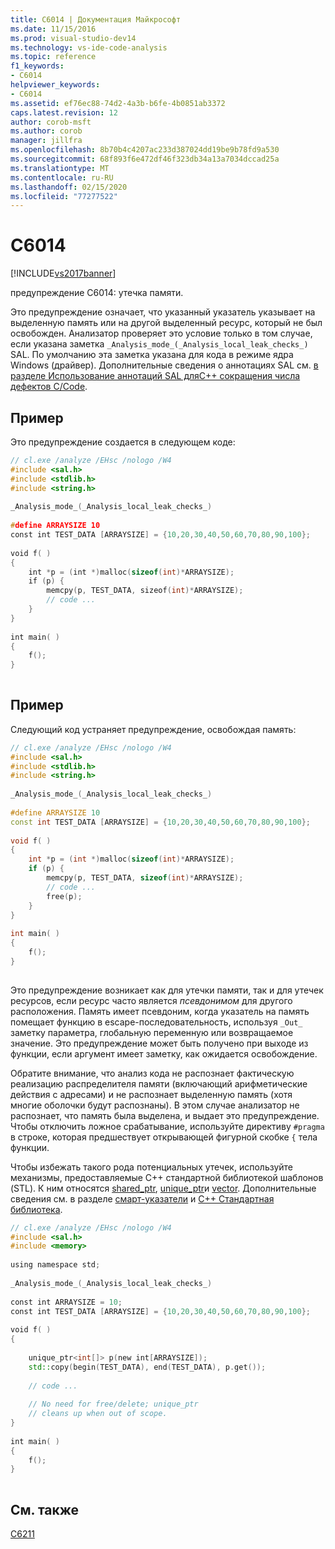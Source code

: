 ```yaml
---
title: C6014 | Документация Майкрософт
ms.date: 11/15/2016
ms.prod: visual-studio-dev14
ms.technology: vs-ide-code-analysis
ms.topic: reference
f1_keywords:
- C6014
helpviewer_keywords:
- C6014
ms.assetid: ef76ec88-74d2-4a3b-b6fe-4b0851ab3372
caps.latest.revision: 12
author: corob-msft
ms.author: corob
manager: jillfra
ms.openlocfilehash: 8b70b4c4207ac233d387024dd19be9b78fd9a530
ms.sourcegitcommit: 68f893f6e472df46f323db34a13a7034dccad25a
ms.translationtype: MT
ms.contentlocale: ru-RU
ms.lasthandoff: 02/15/2020
ms.locfileid: "77277522"
---
```

# <a name="c6014"></a>C6014
[!INCLUDE[vs2017banner](../includes/vs2017banner.md)]

предупреждение C6014: утечка памяти.  
  
 Это предупреждение означает, что указанный указатель указывает на выделенную память или на другой выделенный ресурс, который не был освобожден. Анализатор проверяет это условие только в том случае, если указана заметка `_Analysis_mode_(_Analysis_local_leak_checks_)` SAL. По умолчанию эта заметка указана для кода в режиме ядра Windows (драйвер). Дополнительные сведения о аннотациях SAL см. [в разделе Использование аннотаций SAL дляC++ сокращения числа дефектов C/Code](../code-quality/using-sal-annotations-to-reduce-c-cpp-code-defects.md).  
  
## <a name="example"></a>Пример  
 Это предупреждение создается в следующем коде:  
  
```cpp  
// cl.exe /analyze /EHsc /nologo /W4  
#include <sal.h>  
#include <stdlib.h>  
#include <string.h>  
  
_Analysis_mode_(_Analysis_local_leak_checks_)   
  
#define ARRAYSIZE 10  
const int TEST_DATA [ARRAYSIZE] = {10,20,30,40,50,60,70,80,90,100};  
  
void f( )  
{  
    int *p = (int *)malloc(sizeof(int)*ARRAYSIZE);  
    if (p) {  
        memcpy(p, TEST_DATA, sizeof(int)*ARRAYSIZE);  
        // code ...  
    }  
}  
  
int main( )  
{  
    f();  
}  
  
```  
  
## <a name="example"></a>Пример  
 Следующий код устраняет предупреждение, освобождая память:  
  
```cpp  
// cl.exe /analyze /EHsc /nologo /W4  
#include <sal.h>  
#include <stdlib.h>  
#include <string.h>  
  
_Analysis_mode_(_Analysis_local_leak_checks_)   
  
#define ARRAYSIZE 10  
const int TEST_DATA [ARRAYSIZE] = {10,20,30,40,50,60,70,80,90,100};  
  
void f( )  
{  
    int *p = (int *)malloc(sizeof(int)*ARRAYSIZE);  
    if (p) {  
        memcpy(p, TEST_DATA, sizeof(int)*ARRAYSIZE);  
        // code ...  
        free(p);  
    }  
}  
  
int main( )  
{  
    f();  
}  
  
```  
  
 Это предупреждение возникает как для утечки памяти, так и для утечек ресурсов, если ресурс часто является *псевдонимом* для другого расположения. Память имеет псевдоним, когда указатель на память помещает функцию в escape-последовательность, используя `_Out_` заметку параметра, глобальную переменную или возвращаемое значение. Это предупреждение может быть получено при выходе из функции, если аргумент имеет заметку, как ожидается освобождение.  
  
 Обратите внимание, что анализ кода не распознает фактическую реализацию распределителя памяти (включающий арифметические действия с адресами) и не распознает выделенную память (хотя многие оболочки будут распознаны). В этом случае анализатор не распознает, что память была выделена, и выдает это предупреждение. Чтобы отключить ложное срабатывание, используйте директиву `#pragma` в строке, которая предшествует открывающей фигурной скобке `{` тела функции.  
  
 Чтобы избежать такого рода потенциальных утечек, используйте механизмы, предоставляемые C++ стандартной библиотекой шаблонов (STL). К ним относятся [shared_ptr](https://msdn.microsoft.com/library/1469fc51-c658-43f1-886c-f4530dd84860), [unique_ptr](https://msdn.microsoft.com/library/acdf046b-831e-4a4a-83aa-6d4ee467db9a)и [vector](https://msdn.microsoft.com/library/c1431ad8-c0b6-4dbb-89c4-5f651e432d7f). Дополнительные сведения см. в разделе [смарт-указатели](https://msdn.microsoft.com/library/909ef870-904c-49b6-b8cd-e9d0b7dc9435) и [ C++ Стандартная библиотека](https://msdn.microsoft.com/library/a37d3ba3-58af-47c7-9ee2-441ccd7b77ee).  
  
```cpp  
// cl.exe /analyze /EHsc /nologo /W4  
#include <sal.h>  
#include <memory>  
  
using namespace std;  
  
_Analysis_mode_(_Analysis_local_leak_checks_)   
  
const int ARRAYSIZE = 10;  
const int TEST_DATA [ARRAYSIZE] = {10,20,30,40,50,60,70,80,90,100};  
  
void f( )  
{  
  
    unique_ptr<int[]> p(new int[ARRAYSIZE]);  
    std::copy(begin(TEST_DATA), end(TEST_DATA), p.get());  
  
    // code ...  
  
    // No need for free/delete; unique_ptr   
    // cleans up when out of scope.  
}  
  
int main( )  
{  
    f();  
}  
  
```  
  
## <a name="see-also"></a>См. также  
 [C6211](../code-quality/c6211.md)

